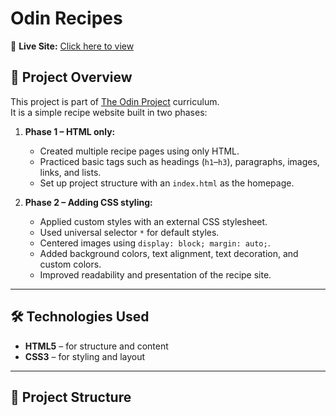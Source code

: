 # Odin Recipes  

🔗 **Live Site:** [Click here to view](https://adyasa129.github.io/odin-recipes/)  

## 📖 Project Overview  
This project is part of [The Odin Project](https://www.theodinproject.com/) curriculum.  
It is a simple recipe website built in two phases:  

1. **Phase 1 – HTML only:**  
   - Created multiple recipe pages using only HTML.  
   - Practiced basic tags such as headings (`h1`–`h3`), paragraphs, images, links, and lists.  
   - Set up project structure with an `index.html` as the homepage.  

2. **Phase 2 – Adding CSS styling:**  
   - Applied custom styles with an external CSS stylesheet.  
   - Used universal selector `*` for default styles.  
   - Centered images using `display: block; margin: auto;`.  
   - Added background colors, text alignment, text decoration, and custom colors.  
   - Improved readability and presentation of the recipe site.  

---

## 🛠️ Technologies Used  
- **HTML5** – for structure and content  
- **CSS3** – for styling and layout  

---

## 📂 Project Structure  

